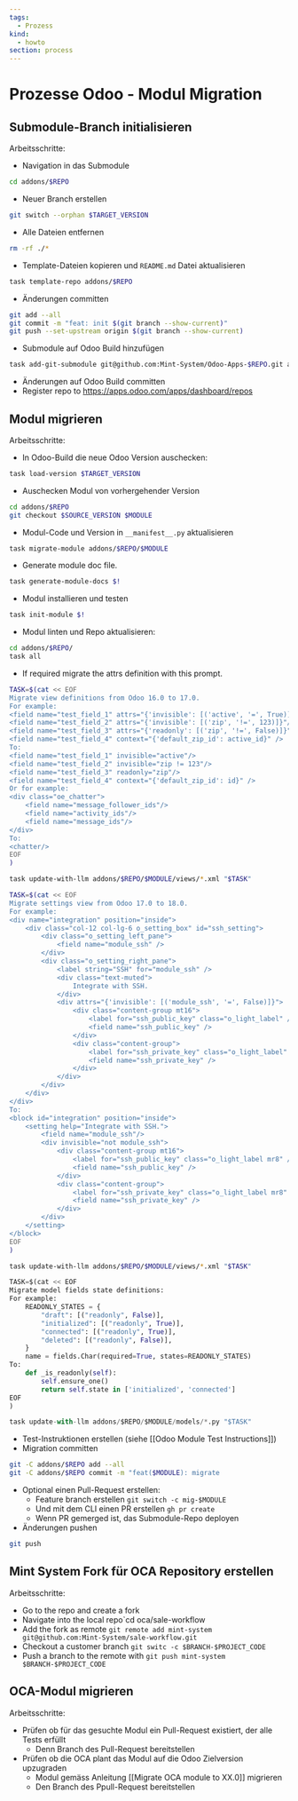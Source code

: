 ```yaml
---
tags:
  - Prozess
kind:
  - howto
section: process
---
```


# Prozesse Odoo - Modul Migration

## Submodule-Branch initialisieren

Arbeitsschritte:

- Navigation in das Submodule

```bash
cd addons/$REPO
```

- Neuer Branch erstellen

```bash
git switch --orphan $TARGET_VERSION
```

- Alle Dateien entfernen

```bash
rm -rf ./*
```

- Template-Dateien kopieren und `README.md` Datei aktualisieren

```bash
task template-repo addons/$REPO
```

- Änderungen committen

```bash
git add --all
git commit -m "feat: init $(git branch --show-current)"
git push --set-upstream origin $(git branch --show-current)
```

- Submodule auf Odoo Build hinzufügen

```bash
task add-git-submodule git@github.com:Mint-System/Odoo-Apps-$REPO.git addons/$REPO
```

- Änderungen auf Odoo Build committen
- Register repo to <https://apps.odoo.com/apps/dashboard/repos>

## Modul migrieren

Arbeitsschritte:

- In Odoo-Build die neue Odoo Version auschecken:

```bash
task load-version $TARGET_VERSION
```

- Auschecken Modul von vorhergehender Version

```bash
cd addons/$REPO
git checkout $SOURCE_VERSION $MODULE
```

- Modul-Code und Version in `__manifest__.py` aktualisieren

```bash
task migrate-module addons/$REPO/$MODULE
```

- Generate module doc file.

```bash
task generate-module-docs $!
```

- Modul installieren und testen

```bash
task init-module $!
```

- Modul linten und Repo aktualisieren:

```bash
cd addons/$REPO/
task all
```

- If required migrate the attrs definition with this prompt.

```bash
TASK=$(cat << EOF
Migrate view definitions from Odoo 16.0 to 17.0.
For example:
<field name="test_field_1" attrs="{'invisible': [('active', '=', True)]}"/>
<field name="test_field_2" attrs="{'invisible': [('zip', '!=', 123)]}"/>
<field name="test_field_3" attrs="{'readonly': [('zip', '!=', False)]}"/>
<field name="test_field_4" context="{'default_zip_id': active_id}" />
To:
<field name="test_field_1" invisible="active"/>
<field name="test_field_2" invisible="zip != 123"/>
<field name="test_field_3" readonly="zip"/>
<field name="test_field_4" context="{'default_zip_id': id}" />
Or for example:
<div class="oe_chatter">
	<field name="message_follower_ids"/>
	<field name="activity_ids"/>
	<field name="message_ids"/>
</div>
To:
<chatter/>
EOF
)

task update-with-llm addons/$REPO/$MODULE/views/*.xml "$TASK"
```

```bash
TASK=$(cat << EOF
Migrate settings view from Odoo 17.0 to 18.0.
For example:
<div name="integration" position="inside">
	<div class="col-12 col-lg-6 o_setting_box" id="ssh_setting">
		<div class="o_setting_left_pane">
			<field name="module_ssh" />
		</div>
		<div class="o_setting_right_pane">
			<label string="SSH" for="module_ssh" />
			<div class="text-muted">
				Integrate with SSH.
			</div>
			<div attrs="{'invisible': [('module_ssh', '=', False)]}">
				<div class="content-group mt16">
					<label for="ssh_public_key" class="o_light_label" />
					<field name="ssh_public_key" />
				</div>
				<div class="content-group">
					<label for="ssh_private_key" class="o_light_label" />
					<field name="ssh_private_key" />
				</div>
			</div>
		</div>
	</div>
</div>
To:
<block id="integration" position="inside">
	<setting help="Integrate with SSH.">
		<field name="module_ssh"/>
		<div invisible="not module_ssh">
			<div class="content-group mt16">
				<label for="ssh_public_key" class="o_light_label mr8" />
				<field name="ssh_public_key" />
			</div>
			<div class="content-group">
				<label for="ssh_private_key" class="o_light_label mr8" />
				<field name="ssh_private_key" />
			</div>
		</div>
	</setting>
</block>
EOF
)

task update-with-llm addons/$REPO/$MODULE/views/*.xml "$TASK"
```

```python
TASK=$(cat << EOF
Migrate model fields state definitions:
For example:
    READONLY_STATES = {
        "draft": [("readonly", False)],
        "initialized": [("readonly", True)],
        "connected": [("readonly", True)],
        "deleted": [("readonly", False)],
    }
    name = fields.Char(required=True, states=READONLY_STATES)
To:
    def _is_readonly(self):
        self.ensure_one()
        return self.state in ['initialized', 'connected']
EOF
)

task update-with-llm addons/$REPO/$MODULE/models/*.py "$TASK"
```

- Test-Instruktionen erstellen (siehe [[Odoo Module Test Instructions]])
- Migration committen

```bash
git -C addons/$REPO add --all
git -C addons/$REPO commit -m "feat($MODULE): migrate
```

- Optional einen Pull-Request erstellen:
  - Feature branch erstellen `git switch -c mig-$MODULE`
  - Und mit dem CLI einen PR erstellen `gh pr create`
  - Wenn PR gemerged ist, das Submodule-Repo deployen
- Änderungen pushen

```bash
git push
```

## Mint System Fork für OCA Repository erstellen

Arbeitsschritte:

- Go to the repo and create a fork
- Navigate into the local repo`cd oca/sale-workflow
- Add the fork as remote `git remote add mint-system git@github.com:Mint-System/sale-workflow.git`
- Checkout a customer branch `git switc -c $BRANCH-$PROJECT_CODE`
- Push a branch to the remote with `git push mint-system $BRANCH-$PROJECT_CODE`

## OCA-Modul migrieren

Arbeitsschritte:

- Prüfen ob für das gesuchte Modul ein Pull-Request existiert, der alle Tests erfüllt
  - Denn Branch des Pull-Request bereitstellen
- Prüfen ob die OCA plant das Modul auf die Odoo Zielversion upzugraden
  - Modul gemäss Anleitung [[Migrate OCA module to XX.0]] migrieren
  - Den Branch des Ppull-Request bereitstellen
